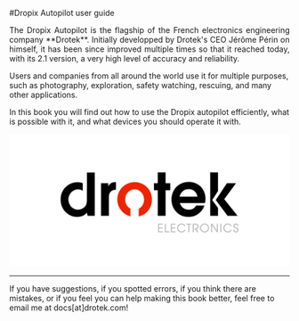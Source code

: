 #Dropix Autopilot user guide

<p align="justify">The Dropix Autopilot is the flagship of the French electronics engineering company **Drotek**. Initially developped by Drotek's CEO Jérôme Périn on himself, it has been since improved multiple times so that it reached today, with its 2.1 version, a very high level of accuracy and reliability.

Users and companies from all around the world use it for multiple purposes, such as photography, exploration, safety watching, rescuing, and many other applications.

In this book you will find out how to use the Dropix autopilot efficiently, what is possible with it, and what devices you should operate it with.</p>

<p align="center">
  <img src="./images/drotek.jpg?raw=true" alt="Drotek Logo"/>
</p>

-----


If you have suggestions, if you spotted errors, if you think there are mistakes, or if you feel you can help making this book better, feel free to email me at docs[at]drotek.com!
